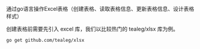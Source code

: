 通过go语言操作Excel表格（创建表格、读取表格信息、更新表格信息、设计表格样式）


创建表格前需要先引入 excel 库，我们以比较热门的 tealeg/xlsx 库为例。

   `go get github.com/tealeg/xlsx`
